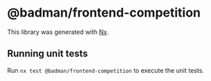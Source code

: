 # @badman/frontend-competition

This library was generated with [Nx](https://nx.dev).

## Running unit tests

Run `nx test @badman/frontend-competition` to execute the unit tests.
